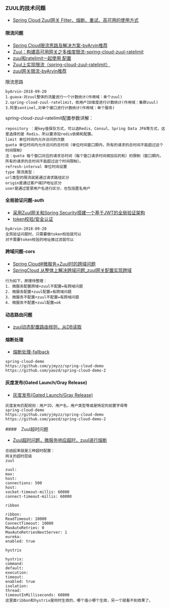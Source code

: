 ### ZUUL的技术问题
- [Spring Cloud Zuul网关 Filter、熔断、重试、高可用的使用方式](https://blog.csdn.net/ityouknow/article/details/79215698)

#### 限流问题
- [Spring Cloud限流思路及解决方案-byArvin推荐](https://www.cnblogs.com/xifenglou/p/8519700.html)
- [Zuul：构建高可用网关之多维度限流-spring-cloud-zuul-ratelimit](https://www.jianshu.com/p/681c3b368eed)
- [zuul和ratelimit一起使用 配置](https://blog.csdn.net/weixin_40066829/article/details/79456806)
- [Zuul上实现限流（spring-cloud-zuul-ratelimit）](https://www.jianshu.com/p/d165e12df1da)
- [zuul网关限流-byArvin推荐](https://blog.csdn.net/SHIYUN123zw/article/details/82315252)

限流思路
```
byArvin-2018-09-20
1.guava-对zuul整体的流量进行一个计数统计(作用域：单个zuul)
2.spring-cloud-zuul-ratelimit，依用户ID维度进行计数统计(作用域：集群zuul)
3.阿里sentinel,对单个接口进行计数统计(作用域：单个服务)
```
spring-cloud-zuul-ratelimit配置参数详解：
```
repository ：是key值保存方式，可以选Redis、Consul、Spring Data JPA等方式，这里选择的是 Redis，所以要添加redis依赖和配置。
limit 单位时间内允许访问的次数
quota 单位时间内允许访问的总时间（单位时间窗口期内，所有的请求的总时间不能超过这个时间限制）
注：quota 每个窗口对应的请求总时间（每个窗口请求时间相加后的和）的限制（窗口期内，所有的请求的总时间不能超过这个时间限制）。
refresh-interval 单位时间设置
type 限流类型：
url类型的限流就是通过请求路径区分
origin是通过客户端IP地址区分
user是通过登录用户名进行区分，也包括匿名用户
```

#### 全局验证问题-auth
- [采用Zuul网关和Spring Security搭建一个基于JWT的全局验证架构](https://blog.csdn.net/daijinmingcn/article/details/79261610)
- [token校验/安全认证](http://www.cnblogs.com/yjmyzz/p/spring-cloud-zuul-demo.html#)

```
byArvin-2018-09-20
全局验证问题时，只需要做token校验就可以
对不需要token校验的地址做过滤就可以
```

#### 跨域问题-cors
- [Spring Cloud#微服务+Zuul时的跨域问题](https://blog.csdn.net/xichenguan/article/details/77394779)
- [SpringCloud 从整体上解决跨域问题_zuul网关配置实现跨域](https://blog.csdn.net/lidew521/article/details/82625296)

```
行为如下，原理待整理： 
1. 微服务配置跨域+zuul不配置=有跨域问题 
2. 微服务配置+zuul配置=有跨域问题 
3. 微服务不配置+zuul不配置=有跨域问题 
4. 微服务不配置+zuul配置=ok
```
#### 动态路由问题
- [zuul动态配置路由规则，从DB读取](https://blog.csdn.net/hxpjava1/article/details/78304003)

#### 熔断处理
- [熔断处理-fallback](http://www.cnblogs.com/yjmyzz/p/spring-cloud-zuul-demo.html)

```
spring-cloud-demo
https://github.com/yjmyzz/spring-cloud-demo
https://github.com/yaozd/spring-cloud-demo-2
```
#### 灰度发布(Gated Launch/Gray Release)
- [灰度发布(Gated Launch/Gray Release)](http://www.cnblogs.com/yjmyzz/p/spring-cloud-zuul-demo.html#)

```
灰度发布匹配规则：用户ID，用户名，用户类型等或是特定的前置字母等
spring-cloud-demo
https://github.com/yjmyzz/spring-cloud-demo
https://github.com/yaozd/spring-cloud-demo-2
```
####　Zuul超时问题
- [Zuul超时问题，微服务响应超时，zuul进行熔断](https://blog.csdn.net/tianyaleixiaowu/article/details/78772269)

```
总结起来就是三种超时配置： 
网关的超时层级 
zuul

zuul: 
max: 
host: 
connections: 500 
host: 
socket-timeout-millis: 60000 
connect-timeout-millis: 60000

ribbon

ribbon: 
ReadTimeout: 10000 
ConnectTimeout: 10000 
MaxAutoRetries: 0 
MaxAutoRetriesNextServer: 1 
eureka: 
enabled: true

hystrix

hystrix: 
command: 
default: 
execution: 
timeout: 
enabled: true 
isolation: 
thread: 
timeoutInMilliseconds: 60000 
这里面ribbon和hystrix是同时生效的，哪个值小哪个生效，另一个就看不到效果了。
```



